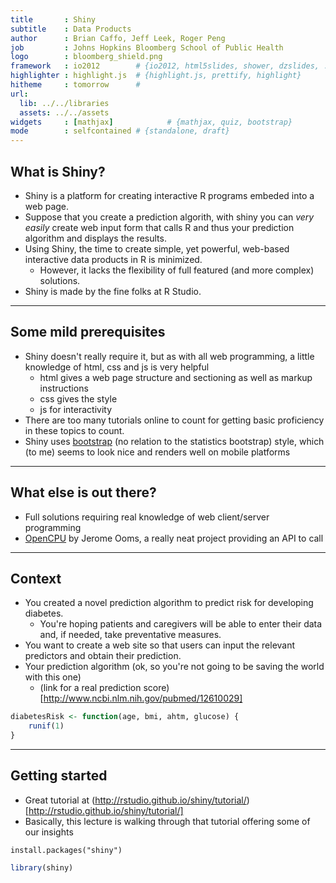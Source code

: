 ```yaml
---
title       : Shiny
subtitle    : Data Products
author      : Brian Caffo, Jeff Leek, Roger Peng
job         : Johns Hopkins Bloomberg School of Public Health
logo        : bloomberg_shield.png
framework   : io2012        # {io2012, html5slides, shower, dzslides, ...}
highlighter : highlight.js  # {highlight.js, prettify, highlight}
hitheme     : tomorrow      # 
url:
  lib: ../../libraries
  assets: ../../assets
widgets     : [mathjax]            # {mathjax, quiz, bootstrap}
mode        : selfcontained # {standalone, draft}
---
```


## What is Shiny?

- Shiny is a platform for creating interactive R programs embeded into a web page.
- Suppose that you create a prediction algorith, with shiny you can *very easily* create web input form that calls R and thus your prediction algorithm and displays the results.
- Using Shiny, the time to create simple, yet powerful, web-based interactive data products in R is minimized.
  - However, it lacks the flexibility of full featured (and more complex) solutions.
- Shiny is made by the fine folks at R Studio.

---
## Some mild prerequisites 
- Shiny doesn't really require it, but as with all web programming, a little knowledge of html, css and js is very helpful
  - html gives a web page structure and sectioning as well as markup instructions
  - css gives the style
  - js for interactivity
- There are too many tutorials online to count for getting basic proficiency in these topics to count. 
- Shiny uses [bootstrap](http://getbootstrap.com/) (no relation to the statistics bootstrap) style, which (to me) seems to look nice and renders well on mobile platforms

---
## What else is out there?
- Full solutions requiring real knowledge of web client/server programming
- [OpenCPU](https://public.opencpu.org/) by Jerome Ooms, a really neat project providing an API to call 

---
## Context
- You created a novel prediction algorithm to predict risk for developing
  diabetes.
    - You're hoping patients and caregivers will be able to enter their data and, if needed, take preventative measures.
- You want to create a web site so that users can input the relevant predictors and obtain their prediction.
- Your prediction algorithm (ok, so you're not going to be saving the world with this one)
  - (link for a real prediction score)[http://www.ncbi.nlm.nih.gov/pubmed/12610029]

```r
diabetesRisk <- function(age, bmi, ahtm, glucose) {
    runif(1)
}
```



---
## Getting started
- Great tutorial at 
(http://rstudio.github.io/shiny/tutorial/)[http://rstudio.github.io/shiny/tutorial/]
- Basically, this lecture is walking through that tutorial offering some of our insights

```
install.packages("shiny")
```


```r
library(shiny)
```









